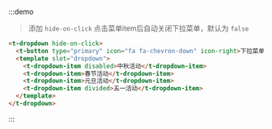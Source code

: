 :::demo
> 添加 `hide-on-click` 点击菜单item后自动关闭下拉菜单，默认为 `false`
```html
<t-dropdown hide-on-click>
  <t-button type="primary" icon="fa fa-chevron-down" icon-right>下拉菜单</t-button>
  <template slot="dropdown">
    <t-dropdown-item disabled>中秋活动</t-dropdown-item>
    <t-dropdown-item>春节活动</t-dropdown-item>
    <t-dropdown-item>元旦活动</t-dropdown-item>
    <t-dropdown-item divided>五一活动</t-dropdown-item>
  </template>
</t-dropdown>
```
:::
